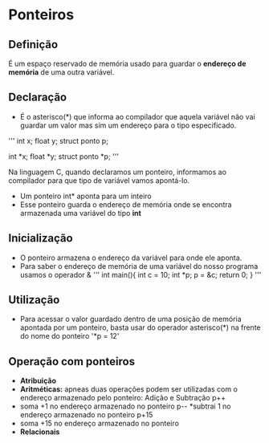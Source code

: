 # Ponteiros

## Definição

É um espaço reservado de memória usado para guardar o **endereço de memória** de uma outra variável.

## Declaração

- É o asterisco(\*) que informa ao compilador que aquela variável não vai guardar um valor mas sim um endereço para o tipo especificado.

'''
int x;
float y;
struct ponto p;

int *x;
float *y;
struct ponto \*p;
'''

Na linguagem C, quando declaramos um ponteiro, informamos ao compilador para que tipo de variável vamos apontá-lo.

- Um ponteiro int\* aponta para um inteiro
- Esse ponteiro guarda o endereço de memória onde se encontra armazenada uma variável do tipo **int**

## Inicialização

- O ponteiro armazena o endereço da variável para onde ele aponta.
- Para saber o endereço de memória de uma variável do nosso programa usamos o operador &
  '''
  int main(){
  int c = 10;
  int \*p;
  p = &c;
  return 0;
  }
  '''

## Utilização

- Para acessar o valor guardado dentro de uma posição de memória apontada por um ponteiro, basta usar do operador asterisco(*) na frente do nome do ponteiro
  '*p = 12'

## Operação com ponteiros

- **Atribuição**
- **Aritméticas:** apneas duas operações podem ser utilizadas com o endereço armazenado pelo ponteiro: Adição e Subtração
  p++
- soma +1 no endereço armazenado no ponteiro
  p--
  \*subtrai 1 no endereço armazenado no ponteiro
  p+15
- soma +15 no endereço armazenado no ponteiro
- **Relacionais**

